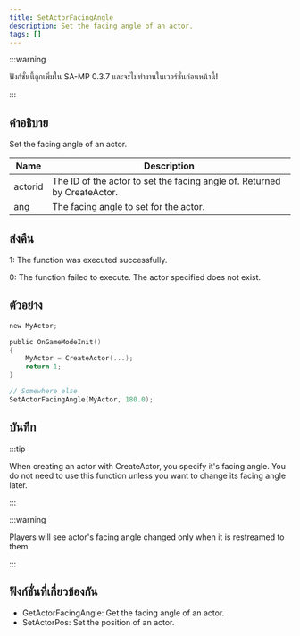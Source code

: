 ```yaml
---
title: SetActorFacingAngle
description: Set the facing angle of an actor.
tags: []
---
```


:::warning

ฟังก์ชั่นนี้ถูกเพิ่มใน SA-MP 0.3.7 และจะไม่ทำงานในเวอร์ชั่นก่อนหน้านี้!

:::

## คำอธิบาย

Set the facing angle of an actor.

| Name    | Description                                                              |
| ------- | ------------------------------------------------------------------------ |
| actorid | The ID of the actor to set the facing angle of. Returned by CreateActor. |
| ang     | The facing angle to set for the actor.                                   |

## ส่งคืน

1: The function was executed successfully.

0: The function failed to execute. The actor specified does not exist.

## ตัวอย่าง

```c
new MyActor;

public OnGameModeInit()
{
    MyActor = CreateActor(...);
    return 1;
}

// Somewhere else
SetActorFacingAngle(MyActor, 180.0);
```

## บันทึก

:::tip

When creating an actor with CreateActor, you specify it's facing angle. You do not need to use this function unless you want to change its facing angle later.

:::

:::warning

Players will see actor's facing angle changed only when it is restreamed to them.

:::

## ฟังก์ชั่นที่เกี่ยวข้องกัน

- GetActorFacingAngle: Get the facing angle of an actor.
- SetActorPos: Set the position of an actor.
